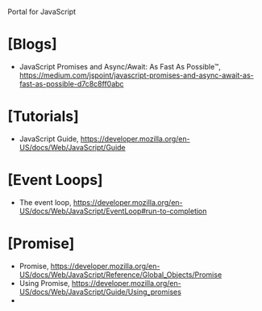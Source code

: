 Portal for JavaScript

# [Blogs]
+ JavaScript Promises and Async/Await: As Fast As Possible™, https://medium.com/jspoint/javascript-promises-and-async-await-as-fast-as-possible-d7c8c8ff0abc

# [Tutorials]
+ JavaScript Guide, https://developer.mozilla.org/en-US/docs/Web/JavaScript/Guide

# [Event Loops]
+ The event loop, https://developer.mozilla.org/en-US/docs/Web/JavaScript/EventLoop#run-to-completion

# [Promise]
+ Promise, https://developer.mozilla.org/en-US/docs/Web/JavaScript/Reference/Global_Objects/Promise
+ Using Promise, https://developer.mozilla.org/en-US/docs/Web/JavaScript/Guide/Using_promises
+ 
